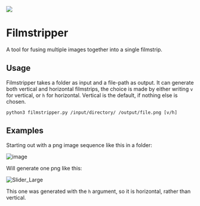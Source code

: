 <img src="https://user-images.githubusercontent.com/21090839/164055119-5ac4ab2a-addd-40a4-94a9-a378b41674c3.png">

# Filmstripper
A tool for fusing multiple images together into a single filmstrip.

## Usage

Filmstripper takes a folder as input and a file-path as output. It can generate both vertical and horizontal filmstrips, the choice is made by either writing `v` for vertical, or `h` for horizontal. Vertical is the default, if nothing else is chosen.

```
python3 filmstripper.py /input/directory/ /output/file.png [v/h]
```

## Examples

Starting out with a png image sequence like this in a folder:

![image](https://user-images.githubusercontent.com/21090839/110244138-ab721a80-7f5d-11eb-81a8-759f8e894ed6.png)


Will generate one png like this:

![Slider_Large](https://user-images.githubusercontent.com/21090839/110244156-bd53bd80-7f5d-11eb-89ba-465416a838f4.png)

This one was generated with the `h` argument, so it is horizontal, rather than vertical.
